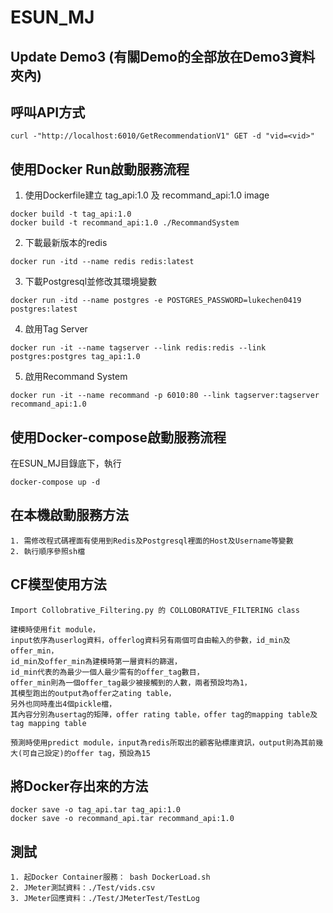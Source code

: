# ESUN_MJ
## Update Demo3 (有關Demo的全部放在Demo3資料夾內)

## 呼叫API方式
```
curl -"http://localhost:6010/GetRecommendationV1" GET -d "vid=<vid>"
```
## 使用Docker Run啟動服務流程
1. 使用Dockerfile建立 tag_api:1.0 及 recommand_api:1.0 image
```
docker build -t tag_api:1.0 
docker build -t recommand_api:1.0 ./RecommandSystem
```
2. 下載最新版本的redis
```
docker run -itd --name redis redis:latest
```
3. 下載Postgresql並修改其環境變數
```
docker run -itd --name postgres -e POSTGRES_PASSWORD=lukechen0419 postgres:latest
```
4. 啟用Tag Server
```
docker run -it --name tagserver --link redis:redis --link postgres:postgres tag_api:1.0
```
5. 啟用Recommand System
```
docker run -it --name recommand -p 6010:80 --link tagserver:tagserver recommand_api:1.0
```
## 使用Docker-compose啟動服務流程
在ESUN_MJ目錄底下，執行
```
docker-compose up -d
```

## 在本機啟動服務方法
```
1. 需修改程式碼裡面有使用到Redis及Postgresql裡面的Host及Username等變數
2. 執行順序參照sh檔
```

## CF模型使用方法
```
Import Collobrative_Filtering.py 的 COLLOBORATIVE_FILTERING class
```
```
建模時使用fit module，
input依序為userlog資料，offerlog資料另有兩個可自由輸入的參數，id_min及offer_min，
id_min及offer_min為建模時第一層資料的篩選，
id_min代表的為最少一個人最少需有的offer_tag數目，
offer_min則為一個offer_tag最少被接觸到的人數，兩者預設均為1，
其模型跑出的output為offer之ating table，
另外也同時產出4個pickle檔，
其內容分別為usertag的矩陣，offer rating table，offer tag的mapping table及tag mapping table
```
```
預測時使用predict module，input為redis所取出的顧客貼標庫資訊，output則為其前幾大(可自己設定)的offer tag，預設為15
```

## 將Docker存出來的方法
```
docker save -o tag_api.tar tag_api:1.0 
docker save -o recommand_api.tar recommand_api:1.0 
```
## 測試
```
1. 起Docker Container服務： bash DockerLoad.sh
2. JMeter測試資料：./Test/vids.csv
3. JMeter回應資料：./Test/JMeterTest/TestLog
```